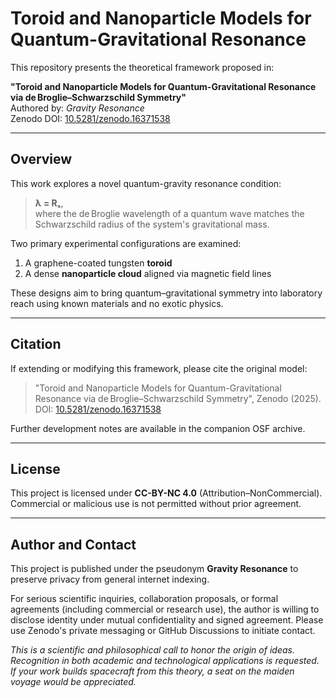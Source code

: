 # Toroid and Nanoparticle Models for Quantum-Gravitational Resonance

This repository presents the theoretical framework proposed in:

**"Toroid and Nanoparticle Models for Quantum-Gravitational Resonance via de Broglie–Schwarzschild Symmetry"**  
Authored by: *Gravity Resonance*  
Zenodo DOI: [10.5281/zenodo.16371538](https://doi.org/10.5281/zenodo.16371538)

---

## Overview

This work explores a novel quantum-gravity resonance condition:  
> **λ = Rₛ**,  
where the de Broglie wavelength of a quantum wave matches the Schwarzschild radius of the system's gravitational mass.

Two primary experimental configurations are examined:

1. A graphene-coated tungsten **toroid**
2. A dense **nanoparticle cloud** aligned via magnetic field lines

These designs aim to bring quantum–gravitational symmetry into laboratory reach using known materials and no exotic physics.

---

## Citation

If extending or modifying this framework, please cite the original model:

> "Toroid and Nanoparticle Models for Quantum-Gravitational Resonance via de Broglie–Schwarzschild Symmetry", Zenodo (2025).  
> DOI: [10.5281/zenodo.16371538](https://doi.org/10.5281/zenodo.16371538)

Further development notes are available in the companion OSF archive.

---

## License

This project is licensed under **CC-BY-NC 4.0** (Attribution–NonCommercial).  
Commercial or malicious use is not permitted without prior agreement.

---

## Author and Contact

This project is published under the pseudonym **Gravity Resonance** to preserve privacy from general internet indexing.

For serious scientific inquiries, collaboration proposals, or formal agreements (including commercial or research use), the author is willing to disclose identity under mutual confidentiality and signed agreement. Please use Zenodo's private messaging or GitHub Discussions to initiate contact.


*This is a scientific and philosophical call to honor the origin of ideas. Recognition in both academic and technological applications is requested. If your work builds spacecraft from this theory, a seat on the maiden voyage would be appreciated.*
